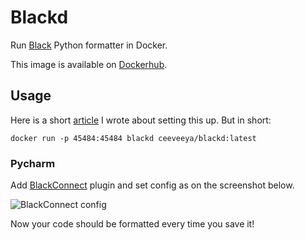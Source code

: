 # Blackd

Run [Black](https://github.com/psf/black) Python formatter in Docker.

This image is available on [Dockerhub](https://hub.docker.com/r/ceeveeya/blackd).

## Usage

Here is a short [article](https://dev.to/c_v_ya/black-in-docker-5dfp) I wrote about setting this up. But in short:

`docker run -p 45484:45484 blackd ceeveeya/blackd:latest`


### Pycharm

Add [BlackConnect](https://plugins.jetbrains.com/plugin/14321-blackconnect) plugin and set config as on the screenshot below.

![BlackConnect config](https://raw.githubusercontent.com/c-v-ya/blackd/master/screenshots/BlackConnect.png "BlackConnect config")

Now your code should be formatted every time you save it!